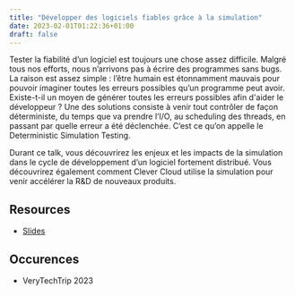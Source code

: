 ```yaml
---
title: "Développer des logiciels fiables grâce à la simulation"
date: 2023-02-01T01:22:36+01:00
draft: false
---
```


Tester la fiabilité d’un logiciel est toujours une chose assez difficile. Malgré tous nos efforts, nous n’arrivons pas à écrire des programmes sans bugs. La raison est assez simple : l’être humain est étonnamment mauvais pour pouvoir imaginer toutes les erreurs possibles qu’un programme peut avoir. Existe-t-il un moyen de générer toutes les erreurs possibles afin d'aider le développeur ?
Une des solutions consiste à venir tout contrôler de façon déterministe, du temps que va prendre l’I/O, au scheduling des threads, en passant par quelle erreur a été déclenchée. C’est ce qu’on appelle le Deterministic Simulation Testing.

Durant ce talk, vous découvrirez les enjeux et les impacts de la simulation dans le cycle de développement d’un logiciel fortement distribué. Vous découvrirez également comment Clever Cloud utilise la simulation pour venir accélérer la R&D de nouveaux produits.

## Resources

* [Slides](https://docs.google.com/presentation/d/1XGh1xmHdlI50PvP3D6gp5o7afhiwCmI7swOdmx14R50/edit?usp=sharing)

## Occurences

* VeryTechTrip 2023
